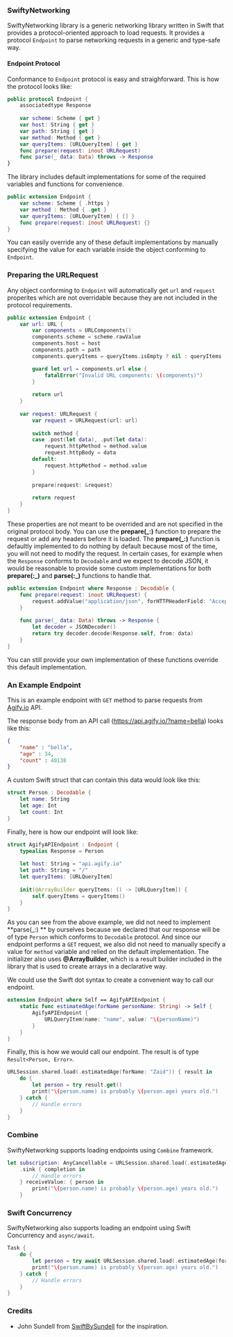 ### SwiftyNetworking

SwiftyNetworking library is a generic networking library written in Swift that provides a protocol-oriented approach to load requests. It provides a protocol `Endpoint` to parse networking requests in a generic and type-safe way.

#### Endpoint Protocol
Conformance to `Endpoint` protocol is easy and straighforward. This is how the protocol looks like:
```swift
public protocol Endpoint {
    associatedtype Response
    
    var scheme: Scheme { get }
    var host: String { get }
    var path: String { get }
    var method: Method { get }
    var queryItems: [URLQueryItem] { get }
    func prepare(request: inout URLRequest)
    func parse(_ data: Data) throws -> Response
}
```
The library includes default implementations for some of the required variables and functions for convenience.
```swift
public extension Endpoint {
    var scheme: Scheme { .https }
    var method : Method { .get }
    var queryItems: [URLQueryItem] { [] }
    func prepare(request: inout URLRequest) {}
}
```
You can easily override any of these default implementations by manually specifying the value for each variable inside the object conforming to `Endpoint`.

### Preparing the URLRequest
Any object conforming to `Endpoint` will automatically get `url` and `request` properites which are not overridable because they are not included in the protocol requirements.
```swift
public extension Endpoint {
    var url: URL {
        var components = URLComponents()
        components.scheme = scheme.rawValue
        components.host = host
        components.path = path
        components.queryItems = queryItems.isEmpty ? nil : queryItems

        guard let url = components.url else {
            fatalError("Invalid URL components: \(components)")
        }
        
        return url
    }
    
    var request: URLRequest {
        var request = URLRequest(url: url)
        
        switch method {
        case .post(let data), .put(let data):
            request.httpMethod = method.value
            request.httpBody = data
        default:
            request.httpMethod = method.value
        }
        
        prepare(request: &request)
        
        return request
    }
}
```
These properties are not meant to be overrided and are not specified in the original protocol body. You can use the **prepare(_:)** function to prepare the request or add any headers before it is loaded. The **prepare(_:)** function is defaultly implemented to do nothing by default because most of the time, you will not need to modify the request. In certain cases, for example when the `Response` conforms to `Decodable` and we expect to decode JSON, it would be reasonable to provide some custom implementations for both **prepare(:_)** and **parse(:_)** functions to handle that.
```swift
public extension Endpoint where Response : Decodable {
    func prepare(request: inout URLRequest) {
        request.addValue("application/json", forHTTPHeaderField: "Accept")
    }
    
    func parse(_ data: Data) throws -> Response {
        let decoder = JSONDecoder()
        return try decoder.decode(Response.self, from: data)
    }
}
```
You can still provide your own implementation of these functions override this default implementation.

### An Example Endpoint
This is an example endpoint with `GET` method to parse requests from [Agify.io](https://agify.io/ "Agify.io") API.

The response body from an API call (https://api.agify.io/?name=bella) looks like this:
```json
{
    "name" : "bella",
    "age" : 34,
    "count" : 40138
}
```
A custom Swift struct that can contain this data would look like this:
```swift
struct Person : Decodable {
    let name: String
    let age: Int
    let count: Int
}
```
Finally, here is how our endpoint will look like:
```swift
struct AgifyAPIEndpoint : Endpoint {
    typealias Response = Person
    
    let host: String = "api.agify.io"
    let path: String = "/"
    let queryItems: [URLQueryItem]
    
    init(@ArrayBuilder queryItems: () -> [URLQueryItem]) {
        self.queryItems = queryItems()
    }
}
```
As you can see from the above example, we did not need to implement **parse(_:) ** by ourselves because we declared that our response will be of type `Person` which conforms to `Decodable` protocol. And since our endpoint performs a `GET`  request, we also did not need to manually specify a value for `method` variable and relied on the default implementation. The initializer also uses **@ArrayBuilder**, which is a result builder included in the library that is used to create arrays in a declarative way.

We could use the Swift dot syntax to create a convenient way to call our endpoint.
```swift
extension Endpoint where Self == AgifyAPIEndpoint {
    static func estimatedAge(forName personName: String) -> Self {
        AgifyAPIEndpoint {
            URLQueryItem(name: "name", value: "\(personName)")
        }
    }
}
```
Finally, this is how we would call our endpoint. The result is of type `Result<Person, Error>`.
```swift
URLSession.shared.load(.estimatedAge(forName: "Zaid")) { result in
    do {
        let person = try result.get()
        print("\(person.name) is probably \(person.age) years old.")
    } catch {
        // Handle errors
    }
}
```
### Combine
SwiftyNetworking supports loading endpoints using `Combine` framework.
```swift
let subscription: AnyCancellable = URLSession.shared.load(.estimatedAge(forName: "Zaid"))
    .sink { completion in
        // Handle errors
    } receiveValue: { person in
        print("\(person.name) is probably \(person.age) years old.")
    }
```
### Swift Concurrency
SwiftyNetworking also supports loading an endpoint using Swift Concurrency and `async/await`.
```swift
Task {
    do {
        let person = try await URLSession.shared.load(.estimatedAge(forName: "Zaid"))
        print("\(person.name) is probably \(person.age) years old.")
    } catch {
        // Handle errors
    }
}
```

### Credits
- John Sundell from [SwiftBySundell](https://www.swiftbysundell.com "SwiftBySundell") for the inspiration.

